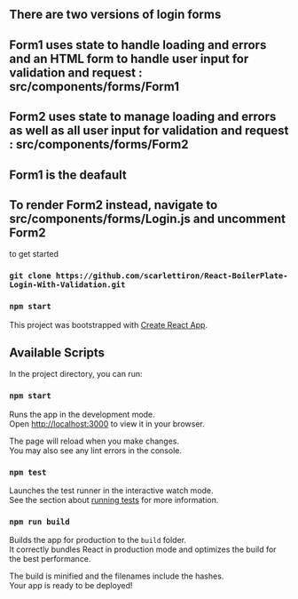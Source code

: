 ## There are two versions of login forms

## Form1 uses state to handle loading and errors and an HTML form to handle user input for validation and request : src/components/forms/Form1

## Form2 uses state to manage loading and errors as well as all user input for validation and request : src/components/forms/Form2


## Form1 is the deafault
## To render Form2 instead, navigate to src/components/forms/Login.js and uncomment Form2

to get started

### `git clone https://github.com/scarlettiron/React-BoilerPlate-Login-With-Validation.git`

### `npm start`


This project was bootstrapped with [Create React App](https://github.com/facebook/create-react-app).

## Available Scripts

In the project directory, you can run:

### `npm start`

Runs the app in the development mode.\
Open [http://localhost:3000](http://localhost:3000) to view it in your browser.

The page will reload when you make changes.\
You may also see any lint errors in the console.

### `npm test`

Launches the test runner in the interactive watch mode.\
See the section about [running tests](https://facebook.github.io/create-react-app/docs/running-tests) for more information.

### `npm run build`

Builds the app for production to the `build` folder.\
It correctly bundles React in production mode and optimizes the build for the best performance.

The build is minified and the filenames include the hashes.\
Your app is ready to be deployed!

